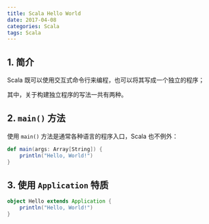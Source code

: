 ```yaml
---
title: Scala Hello World
date: 2017-04-08
categories: Scala
tags: Scala
---
```


## 1. 简介

Scala 既可以使用交互式命令行来编程，也可以将其写成一个独立的程序；

其中，关于构建独立程序的写法一共有两种。

## 2. `main()` 方法

使用 `main()` 方法是通常各种语言的程序入口，Scala 也不例外：

```scala
def main(args: Array[String]) {
    println("Hello, World!")
}
```

## 3. 使用 `Application` 特质

```scala
object Hello extends Application {
    println("Hello, World!")
}
```
